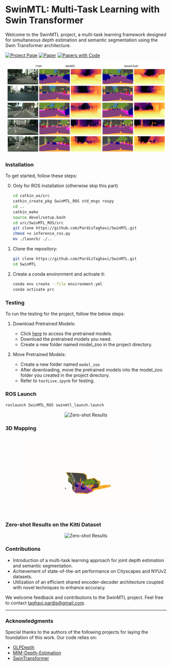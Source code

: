 # SwinMTL: Multi-Task Learning with Swin Transformer

Welcome to the SwinMTL project, a multi-task learning framework designed for simultaneous depth estimation and semantic segmentation using the Swin Transformer architecture.

[![Project Page](https://img.shields.io/badge/Project_Page-SwinMTL-green?style=flat)](https://pardistaghavi.github.io/SwinMTL.html) [![Paper](https://img.shields.io/badge/Paper-SwinMTL-blue?style=flat)](https://arxiv.org/abs/2403.10662) [![Papers with Code](https://img.shields.io/endpoint.svg?url=https://paperswithcode.com/badge/swinmtl-a-shared-architecture-for/multi-task-learning-on-nyuv2)](https://paperswithcode.com/sota/multi-task-learning-on-nyuv2?p=swinmtl-a-shared-architecture-for)

<div align="center">
  <img src="https://github.com/PardisTaghavi/SwinMTL/blob/main/results/qualititativeResults2.png" alt="Qualitative Results" width="800"/>
</div>

### Installation

To get started, follow these steps:

0. Only for ROS installation (otherwise skip this part)
   ```bash
   cd catkin_ws/src
   catkin_create_pkg SwinMTL_ROS std_msgs rospy
   cd ..
   catkin_make
   source devel/setup.bash
   cd src/SwinMTL_ROS/src
   git clone https://github.com/PardisTaghavi/SwinMTL.git
   chmod +x inference_ros.py
   mv ./launch/ ./..  
   ```
1. Clone the repository:
    ```bash
    git clone https://github.com/PardisTaghavi/SwinMTL.git
    cd SwinMTL
    ```

2. Create a conda environment and activate it:
    ```bash
    conda env create --file environment.yml
    conda activate prc
    ```

### Testing

To run the testing for the project, follow the below steps:

1. Download Pretrained Models:
    - Click [here](https://drive.google.com/drive/folders/1P91LEB4PXPomcAcdYzXRw4_9TVdFpYTA?usp=sharing) to access the pretrained models.
    - Download the pretrained models you need.
    - Create a new folder named model_zoo in the project directory.

2. Move Pretrained Models:
    - Create a new folder named `model_zoo `
    - After downloading, move the pretrained models into the model_zoo folder you created in the project directory.
    - Refer to `testLive.ipynb` for testing.
  
### ROS Launch
```bash
roslaunch SwinMTL_ROS swinmtl_launch.launch
```
<div align="center">
  <img src="https://github.com/PardisTaghavi/SwinMTL/blob/main/ros3nodes.gif" alt="Zero-shot Results" width="300">
</div>

### 3D Mapping

<div align="center">
  <img src="https://github.com/PardisTaghavi/SwinMTL/blob/main/voxelmapDemo-ezgif.com-video-to-gif-converter.gif" alt="3D Mapping Results" width="400">
</div>





### Zero-shot Results on the Kitti Dataset

<div align="center">
  <img src="https://github.com/PardisTaghavi/SwinMTL/blob/main/KittiZeroShotDemo.gif" alt="Zero-shot Results" width="300">
</div>

### Contributions

- Introduction of a multi-task learning approach for joint depth estimation and semantic segmentation.
- Achievement of state-of-the-art performance on Cityscapes and NYUv2 datasets.
- Utilization of an efficient shared encoder-decoder architecture coupled with novel techniques to enhance accuracy.

We welcome feedback and contributions to the SwinMTL project. Feel free to contact taghavi.pardis@gmail.com.

---

### Acknowledgments

Special thanks to the authors of the following projects for laying the foundation of this work. Our code relies on:

- [GLPDepth](https://github.com/vinvino02/GLPDepth)
- [MIM-Depth-Estimation](https://github.com/SwinTransformer/MIM-Depth-Estimation?tab=readme-ov-file)
- [SwinTransformer](https://github.com/microsoft/Swin-Transformer)
